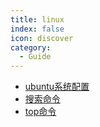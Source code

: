 ```yaml
---
title: linux
index: false
icon: discover
category:
  - Guide
---
```



- [ubuntu系统配置](ubuntu系统配置.md)
- [搜索命令](搜索命令.md)
- [top命令](top命令.md)
